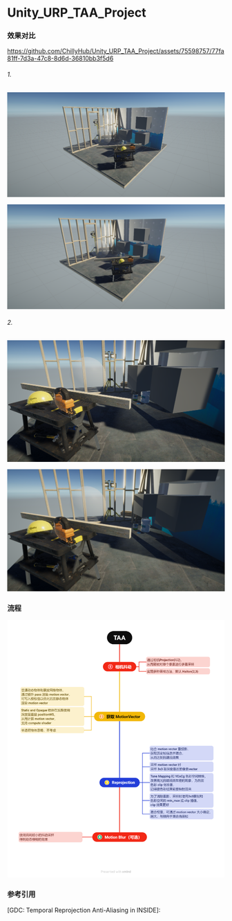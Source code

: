 # Unity_URP_TAA_Project



### 效果对比

https://github.com/ChillyHub/Unity_URP_TAA_Project/assets/75598757/77fa81ff-7d3a-47c8-8d6d-36810bb3f5d6

###### 1.

![屏幕截图 2023-09-01 221745](./README.assets/%E5%B1%8F%E5%B9%95%E6%88%AA%E5%9B%BE%202023-09-01%20221745.png)

![屏幕截图 2023-09-01 221803](./README.assets/%E5%B1%8F%E5%B9%95%E6%88%AA%E5%9B%BE%202023-09-01%20221803.png)

###### 2.

![屏幕截图 2023-09-01 221735](./README.assets/%E5%B1%8F%E5%B9%95%E6%88%AA%E5%9B%BE%202023-09-01%20221735.png)

![屏幕截图 2023-09-01 221828](./README.assets/%E5%B1%8F%E5%B9%95%E6%88%AA%E5%9B%BE%202023-09-01%20221828.png)



### 流程

![TAA](./README.assets/TAA.png)



### 参考引用

[GDC:  Temporal Reprojection Anti-Aliasing in INSIDE]: 

[Anti-Aliasing Methods in CryENGINE 3]: http://iryoku.com/aacourse/downloads/13-Anti-Aliasing-Methods-in-CryENGINE-3.pdf
[High Quality Temporal Supersampling]: https://de45xmedrsdbp.cloudfront.net/Resources/files/TemporalAA_small-59732822.pdf
